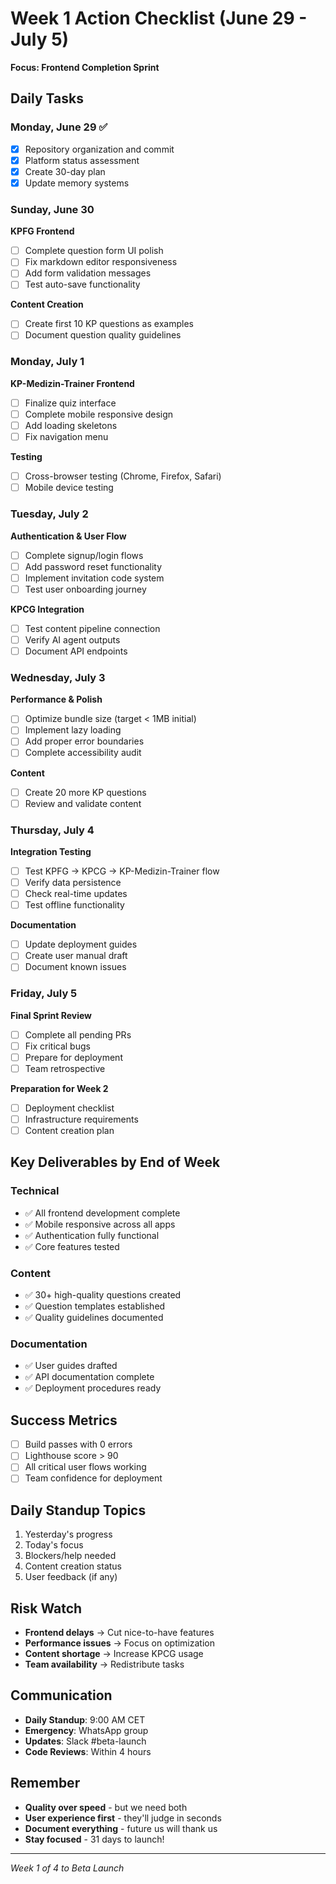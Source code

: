 # Week 1 Action Checklist (June 29 - July 5)
**Focus: Frontend Completion Sprint**

## Daily Tasks

### Monday, June 29 ✅
- [x] Repository organization and commit
- [x] Platform status assessment  
- [x] Create 30-day plan
- [x] Update memory systems

### Sunday, June 30
**KPFG Frontend**
- [ ] Complete question form UI polish
- [ ] Fix markdown editor responsiveness
- [ ] Add form validation messages
- [ ] Test auto-save functionality

**Content Creation**
- [ ] Create first 10 KP questions as examples
- [ ] Document question quality guidelines

### Monday, July 1
**KP-Medizin-Trainer Frontend**
- [ ] Finalize quiz interface
- [ ] Complete mobile responsive design
- [ ] Add loading skeletons
- [ ] Fix navigation menu

**Testing**
- [ ] Cross-browser testing (Chrome, Firefox, Safari)
- [ ] Mobile device testing

### Tuesday, July 2
**Authentication & User Flow**
- [ ] Complete signup/login flows
- [ ] Add password reset functionality
- [ ] Implement invitation code system
- [ ] Test user onboarding journey

**KPCG Integration**
- [ ] Test content pipeline connection
- [ ] Verify AI agent outputs
- [ ] Document API endpoints

### Wednesday, July 3
**Performance & Polish**
- [ ] Optimize bundle size (target < 1MB initial)
- [ ] Implement lazy loading
- [ ] Add proper error boundaries
- [ ] Complete accessibility audit

**Content**
- [ ] Create 20 more KP questions
- [ ] Review and validate content

### Thursday, July 4
**Integration Testing**
- [ ] Test KPFG → KPCG → KP-Medizin-Trainer flow
- [ ] Verify data persistence
- [ ] Check real-time updates
- [ ] Test offline functionality

**Documentation**
- [ ] Update deployment guides
- [ ] Create user manual draft
- [ ] Document known issues

### Friday, July 5
**Final Sprint Review**
- [ ] Complete all pending PRs
- [ ] Fix critical bugs
- [ ] Prepare for deployment
- [ ] Team retrospective

**Preparation for Week 2**
- [ ] Deployment checklist
- [ ] Infrastructure requirements
- [ ] Content creation plan

## Key Deliverables by End of Week

### Technical
- ✅ All frontend development complete
- ✅ Mobile responsive across all apps
- ✅ Authentication fully functional
- ✅ Core features tested

### Content
- ✅ 30+ high-quality questions created
- ✅ Question templates established
- ✅ Quality guidelines documented

### Documentation
- ✅ User guides drafted
- ✅ API documentation complete
- ✅ Deployment procedures ready

## Success Metrics
- [ ] Build passes with 0 errors
- [ ] Lighthouse score > 90
- [ ] All critical user flows working
- [ ] Team confidence for deployment

## Daily Standup Topics
1. Yesterday's progress
2. Today's focus
3. Blockers/help needed
4. Content creation status
5. User feedback (if any)

## Risk Watch
- **Frontend delays** → Cut nice-to-have features
- **Performance issues** → Focus on optimization
- **Content shortage** → Increase KPCG usage
- **Team availability** → Redistribute tasks

## Communication
- **Daily Standup**: 9:00 AM CET
- **Emergency**: WhatsApp group
- **Updates**: Slack #beta-launch
- **Code Reviews**: Within 4 hours

## Remember
- **Quality over speed** - but we need both
- **User experience first** - they'll judge in seconds
- **Document everything** - future us will thank us
- **Stay focused** - 31 days to launch!

---
*Week 1 of 4 to Beta Launch*